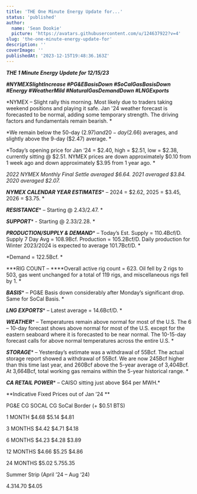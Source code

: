 ```yaml
---
title: 'THE One Minute Energy Update for...'
status: 'published'
author:
  name: 'Sean Dookie'
  picture: 'https://avatars.githubusercontent.com/u/124637922?v=4'
slug: 'the-one-minute-energy-update-for'
description: ''
coverImage: ''
publishedAt: '2023-12-15T19:48:36.163Z'
---
```


***THE 1 Minute Energy Update for 12/15/23***

***\#NYMEXSlightIncrease #PG&EBasisDown #SoCalGasBasisDown #Energy #WeatherMild #NaturalGasDemandDown #LNGExports***

*NYMEX – Slight rally this morning. Most likely due to traders taking weekend positions and playing it safe. Jan '24 weather forecast is forecasted to be normal, adding some temporary strength. The driving factors and fundamentals remain bearish. *

*We remain below the 50-day ($2.97) and 20-day ($2.66) averages, and slightly above the 9-day ($2.47) average. *

*Today’s opening price for Jan ‘24 = $2.40, high = $2.51, low = $2.38, currently sitting @ $2.51. NYMEX prices are down approximately $0.10 from 1 week ago and down approximately $3.95 from 1 year ago. *

*2022 NYMEX Monthly Final Settle averaged $6.64. 2021 averaged $3.84. 2020 averaged $2.07.*

***NYMEX CALENDAR YEAR ESTIMATES**** – 2024 = $2.62, 2025 = $3.45, 2026 = $3.75. *

***RESISTANCE**** – Starting @ $2.43/$2.47. *

***SUPPORT**** - Starting @ $2.33/$2.28. *

***PRODUCTION/SUPPLY & DEMAND**** – Today’s Est. Supply = 110.4Bcf/D. Supply 7 Day Avg = 108.9Bcf. Production = 105.2Bcf/D. Daily production for Winter 2023/2024 is expected to average 101.7Bcf/D. *

*Demand = 122.5Bcf. *

***RIG COUNT – ****Overall active rig count = 623. Oil fell by 2 rigs to 503, gas went unchanged for a total of 119 rigs, and miscellaneous rigs fell by 1. *

***BASIS**** – PG&E Basis down considerably after Monday’s significant drop. Same for SoCal Basis. *

***LNG EXPORTS**** – Latest average = 14.6Bcf/D. *

***WEATHER**** – Temperatures remain above normal for most of the U.S. The 6 – 10-day forecast shows above normal for most of the U.S. except for the eastern seaboard where it is forecasted to be near normal. The 10-15-day forecast calls for above normal temperatures across the entire U.S. *

***STORAGE**** – Yesterday’s estimate was a withdrawal of 55Bcf. The actual storage report showed a withdrawal of 55Bcf. We are now 245Bcf higher than this time last year, and 260Bcf above the 5-year average of 3,404Bcf. At 3,664Bcf, total working gas remains within the 5-year historical range. *

***CA RETAIL POWER**** – CAISO sitting just above $64 per MWH.*

**Indicative Fixed Prices out of Jan ’24 **

PG&E CG SOCAL CG SoCal Border (+ $0.51 BTS)

1 MONTH $4.68 $5.14 $4.81

3 MONTHS $4.42 $4.71 $4.18

6 MONTHS $4.23 $4.28 $3.89

12 MONTHS $4.66 $5.25 $4.86

24 MONTHS $5.02 $5.75 $5.35

Summer Strip (April ’24 – Aug ‘24)

$4.31 $4.70 $4.05


